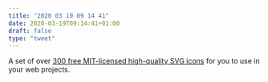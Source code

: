 ```yaml
---
title: "2020 03 19 09 14 41"
date: 2020-03-19T09:14:41+01:00
draft: false
type: "tweet"
---
```


A set of over [300 free MIT-licensed high-quality SVG icons](https://github.com/tabler/tabler-icons) for you to use in your web projects.
